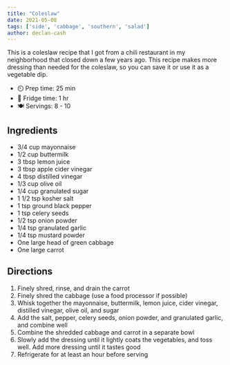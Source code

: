 ```yaml
---
title: "Coleslaw"
date: 2021-05-08
tags: ['side', 'cabbage', 'southern', 'salad']
author: declan-cash
---
```


This is a coleslaw recipe that I got from a chili restaurant in my neighborhood that closed down a few years ago. This recipe makes more dressing than needed for the coleslaw, so you can save it or use it as a vegetable dip.

- ⏲️ Prep time: 25 min
- 🥶 Fridge time: 1 hr
- 🍽️ Servings: 8 - 10

## Ingredients

- 3/4 cup mayonnaise
- 1/2 cup buttermilk
- 3 tbsp lemon juice
- 3 tbsp apple cider vinegar
- 4 tbsp distilled vinegar
- 1/3 cup olive oil
- 1/4 cup granulated sugar
- 1 1/2 tsp kosher salt
- 1 tsp ground black pepper
- 1 tsp celery seeds
- 1/2 tsp onion powder
- 1/4 tsp granulated garlic
- 1/4 tsp mustard powder
- One large head of green cabbage
- One large carrot

## Directions

1. Finely shred, rinse, and drain the carrot
2. Finely shred the cabbage (use a food processor if possible)
3. Whisk together the mayonnaise, buttermilk, lemon juice, cider vinegar, distilled vinegar, olive oil, and sugar
4. Add the salt, pepper, celery seeds, onion powder, and granulated garlic, and combine well
5. Combine the shredded cabbage and carrot in a separate bowl
6. Slowly add the dressing until it lightly coats the vegetables, and toss well. Add more dressing until it tastes good
7. Refrigerate for at least an hour before serving

